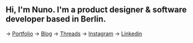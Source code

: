 ## Hi, I'm Nuno. I'm a product designer & software developer based in Berlin.

→ [Portfolio](http://nunocoelhosantos.com)
→ [Blog](http://nunosans.com)
→ [Threads](http://threads.net/nunosans)
→ [Instagram](http://instagram.com/nunosans)
→ [Linkedin](http://linkedin.com/in/nunosans)
